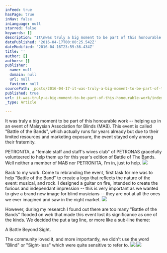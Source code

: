 ```yaml
---
inFeed: true
hasPage: true
inNav: false
inLanguage: null
starred: false
keywords: []
description: "It\nwas truly a big moment to be part of this honourable work -- helping up in an\nevent of Malaysian Association for Blinds (MAB). This event is called\n\"Battle of the Bands\", which actually runs for years already but due to\ntheir limited resources and marketing exposure, the event stayed only among\ntheir fraternity.\_"
datePublished: '2016-04-17T00:00:25.542Z'
dateModified: '2016-04-16T23:59:36.434Z'
title: ''
author: []
authors: []
publisher:
  name: null
  domain: null
  url: null
  favicon: null
sourcePath: _posts/2016-04-17-it-was-truly-a-big-moment-to-be-part-of-this-honourable-work.md
published: true
url: it-was-truly-a-big-moment-to-be-part-of-this-honourable-work/index.html
_type: Article

---
```

It
was truly a big moment to be part of this honourable work -- helping up in an
event of Malaysian Association for Blinds (MAB). This event is called
"Battle of the Bands", which actually runs for years already but due to
their limited resources and marketing exposure, the event stayed only among
their fraternity. 

PETRONITA, a
"female staff and staff's wives club" of PETRONAS gracefully
volunteered to help them up for this year's edition of Battle of The Bands.
Well neither a member of MAB nor PETRONITA, I'm in, just to help. ![](https://the-grid-user-content.s3-us-west-2.amazonaws.com/ea74129f-2363-446d-acc0-a4663bcf082b.png)

Back
to my work. Come to rebranding the event, first task for me was to help
"Battle of the Band" to create a logo that reflects the nature of the
event: musical, and rock. I designed a guitar on fire, intended to create the
furious and independant impression -- this is very important as we wanted to
give a brand new image for blind musicians -- they are not at all the ones we
ever imagined and saw in the night market. ![](https://the-grid-user-content.s3-us-west-2.amazonaws.com/a54e2742-2f0b-4e80-bcbc-108115082634.png)

However,
during my research I found out there are too many "Battle of the
Bands" flooded on web that made this event lost its significance as one of
the kinds. We decided the put a tag line, or more like a sub-line theme: 

A
Battle Beyond Sight. 

The
community loved it, and more importantly, we didn't use the word
"Blind" or "Sight-less" which were quite sensitive to refer
to. ![](https://the-grid-user-content.s3-us-west-2.amazonaws.com/652a4682-21ee-4432-a883-1af978f008c6.jpg)
![](https://the-grid-user-content.s3-us-west-2.amazonaws.com/baf906d0-1982-4f4c-8b00-54a19586254c.png)